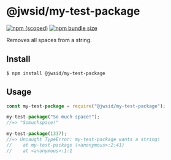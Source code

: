 # @jwsid/my-test-package

[![npm (scoped)](https://img.shields.io/npm/v/@jwsid/my-test-package)](https://github.com/justinsid/my-test-package)
[![npm bundle size](https://img.shields.io/bundlephobia/min/my-test-package?color=orange)](https://github.com/justinsid/my-test-package)

Removes all spaces from a string.

## Install

```
$ npm install @jwsid/my-test-package
```

## Usage

```js
const my-test-package = require("@jwsid/my-test-package");

my-test-package("So much space!");
//=> "Somuchspace!"

my-test-package(1337);
//=> Uncaught TypeError: my-test-package wants a string!
//    at my-test-package (<anonymous>:2:41)
//    at <anonymous>:1:1